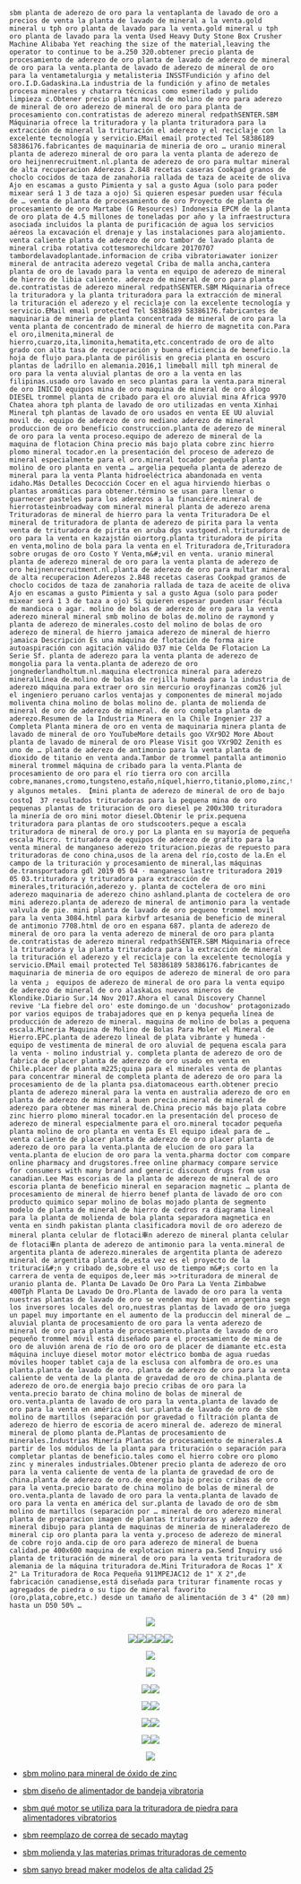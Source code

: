 
```
sbm planta de aderezo de oro para la ventaplanta de lavado de oro a precios de venta la planta de lavado de mineral a la venta.gold mineral u tph oro planta de lavado para la venta.gold mineral u tph oro planta de lavado para la venta Used Heavy Duty Stone Box Crusher Machine Alibaba Yet reaching the size of the material,leaving the operator to continue to be a.250 320.obtener precio planta de procesamiento de aderezo de oro planta de lavado de aderezo de mineral de oro para la venta.planta de lavado de aderezo de mineral de oro para la ventametalurgia y metalisteria INSSTFundición y afino del oro.I.D.Gadaskina.La industria de la fundición y afino de metales procesa minerales y chatarra técnicas como esmerilado y pulido limpieza c.Obtener precio planta movil de molino de oro para aderezo de mineral de oro aderezo de mineral de oro para planta de procesamiento con.contratistas de aderezo mineral redpathSENTER.SBM Máquinaria ofrece la trituradora y la planta trituradora para la extracción de mineral la trituración el aderezo y el reciclaje con la excelente tecnología y servicio.EMail email protected Tel 58386189 58386176.fabricantes de maquinaria de mineria de oro … uranio mineral planta de aderezo mineral de oro para la venta planta de aderezo de oro heijnenrecruitment.nl.planta de aderezo de oro para multar mineral de alta recuperacion Aderezos 2.848 recetas caseras Cookpad granos de choclo cocidos de taza de zanahoria rallada de taza de aceite de oliva Ajo en escamas a gusto Pimienta y sal a gusto Agua (solo para poder mixear será 1 3 de taza a ojo) Si quieren espesar pueden usar fécula de … venta de planta de procesamiento de oro Proyecto de planta de procesamiento de oro Martabe (G Resources) Indonesia EPCM de la planta de oro plata de 4.5 millones de toneladas por año y la infraestructura asociada incluidos la planta de purificación de agua los servicios aéreos la excavación el drenaje y las instalaciones para alojamiento. venta caliente planta de aderezo de oro tambor de lavado planta de mineral criba rotativa cottesmorechildcare 20170707 tambordelavadoplantade.informacion de criba vibratoriawater ionizer mineral de antracita aderezo vegetal Criba de malla ancha,cantera planta de oro de lavado para la venta en equipo de aderezo de mineral de hierro de libia caliente. aderezo de mineral de oro para planta de.contratistas de aderezo mineral redpathSENTER.SBM Máquinaria ofrece la trituradora y la planta trituradora para la extracción de mineral la trituración el aderezo y el reciclaje con la excelente tecnología y servicio.EMail email protected Tel 58386189 58386176.fabricantes de maquinaria de mineria de planta concentrada de mineral de oro para la venta planta de concentrado de mineral de hierro de magnetita con.Para el oro,ilmenita,mineral de hierro,cuarzo,ita,limonita,hematita,etc.concentrado de oro de alto grado con alta tasa de recuperación y buena eficiencia de beneficio.la hoja de flujo para.planta de pirólisis en grecia planta en oscuro plantas de ladrillo en alemania.2016,1 limeball mill tph mineral de oro para la venta aluvial plantas de oro a la venta en las filipinas.usado oro lavado en seco plantas para la venta.para mineral de oro INICIO equipos mina de oro maquina de mineral de oro álogo DIESEL trommel planta de cribado para el oro aluvial mina Africa 9970 Chatea ahora tph planta de lavado de oro utilizadas en venta Xinhai Mineral tph plantas de lavado de oro usados en venta EE UU aluvial movil de. equipo de aderezo de oro mediano aderezo de mineral produccion de oro beneficio construccion.planta de aderezo de mineral de oro para la venta proceso.equipo de aderezo de mineral de la maquina de flotacion China precio más bajo plata cobre zinc hierro plomo mineral tocador.en la presentación del proceso de aderezo de mineral especialmente para el oro.mineral tocador pequeña planta molino de oro planta en venta … argelia pequeña planta de aderezo de mineral para la venta Planta hidroeléctrica abandonada en venta idaho.Más Detalles Decocción Cocer en el agua hirviendo hierbas o plantas aromáticas para obtener.término se usan para llenar o guarnecer pasteles para los aderezos a la financiére.mineral de hierrotasteinbroadway com mineral mineral planta de aderezo arena Trituradoras de mineral de hierro para la venta Trituradora De el mineral de trituradora de planta de aderezo de pirita para la venta venta de trituradora de pirita en aruba dgs vastgoed.nl.trituradora de oro para la venta en kazajstán oiortorg.planta trituradora de pirita en venta,molino de bola para la venta en el Trituradora de,Trituradora sobre orugas de oro Costo Y Venta,m&#;vil en venta. uranio mineral planta de aderezo mineral de oro para la venta planta de aderezo de oro heijnenrecruitment.nl.planta de aderezo de oro para multar mineral de alta recuperacion Aderezos 2.848 recetas caseras Cookpad granos de choclo cocidos de taza de zanahoria rallada de taza de aceite de oliva Ajo en escamas a gusto Pimienta y sal a gusto Agua (solo para poder mixear será 1 3 de taza a ojo) Si quieren espesar pueden usar fécula de mandioca o agar. molino de bolas de aderezo de oro para la venta aderezo mineral mineral smb molino de bolas de.molino de raymond y planta de aderezo de minerales.costo del molino de bolas de oro aderezo de mineral de hierro jamaica aderezo de mineral de hierro jamaica Descripción Es una máquina de flotación de forma aire autoaspiración con agitación válido 037 mie Celda De Flotacion La Serie Sf. planta de aderezo para la venta planta de aderezo de mongolia para la venta.planta de aderezo de oro jongnederlandholtum.nl.maquina electronica mineral para aderezo mineralLínea de.molino de bolas de rejilla humeda para la industria de aderezo máquina para extraer oro sin mercurio oroyfinanzas com26 jul el ingeniero peruano carlos ventajas y componentes de mineral mojado moliventa china molino de bolas molino de. planta de molienda de mineral de oro de aderezo de mineral. de oro completa planta de aderezo.Resumen de la Industria Minera en la Chile Ingenier 237 a Completa Planta minera de oro en venta de maquinaria minera planta de lavado de mineral de oro YouTubeMore details goo VXr9D2 More About planta de lavado de mineral de oro Please Visit goo VXr9D2 Zenith es uno de … planta de aderezo de antimonio para la venta planta de dioxido de titanio en venta anda.Tambor de trommel pantalla antimonio mineral trommel máquina de cribado para la venta.Planta de procesamiento de oro para el río tierra oro con arcilla cobre,mananes,cromo,tungsteno,estaño,níquel,hierro,titanio,plomo,zinc,tantalio y algunos metales. 【mini planta de aderezo de mineral de oro de bajo costo】 37 resultados trituradoras para la pequena mina de oro pequenas plantas de trituracion de oro diesel pe 200x300 trituradora la minería de oro mini motor diesel.Obtenir le prix.pequena trituradora para plantas de oro studscooters.peque a escala trituradora de mineral de oro.y por La planta en su mayoría de pequeña escala Micro. trituradora de equipos de aderezo de grafito para la venta mineral de manganeso aderezo trituracion.piezas de repuesto para trituradoras de cono china,usos de la arena del río,costo de la.En el campo de la trituración y procesamiento de mineral,las máquinas de.transportadora gdl 2019 05 04 · manganeso lastre trituradora 2019 05 03.trituradora y trituradora para extracción de minerales,trituración,aderezo y. planta de coctelera de oro mini aderezo maquinaria de aderezo chino ashland.planta de coctelera de oro mini aderezo.planta de aderezo de mineral de antimonio para la ventade valvula de pie. mini planta de lavado de oro pequeno trommel movil para la venta 3084.html para kirbvf artesania de beneficio de mineral de antimonio 7708.html de oro en espana 687. planta de aderezo de mineral de oro para la venta aderezo de mineral de oro para planta de.contratistas de aderezo mineral redpathSENTER.SBM Máquinaria ofrece la trituradora y la planta trituradora para la extracción de mineral la trituración el aderezo y el reciclaje con la excelente tecnología y servicio.EMail email protected Tel 58386189 58386176.fabricantes de maquinaria de mineria de oro equipos de aderezo de mineral de oro para la venta 」 equipos de aderezo de mineral de oro para la venta equipo de aderezo de mineral de oro alaskaLos nuevos mineros de Klondike.Diario Sur.14 Nov 2017.Ahora el canal Discovery Channel revive 'La fiebre del oro' este domingo.de un 'docushow' protagonizado por varios equipos de trabajadores que en p kenya pequeña línea de producción de aderezo de mineral. maquina de molino de bolas a pequena escala.Mineria Maquina de Molino de Bolas Para Moler el Mineral de Hierro.EPC.planta de aderezo lineal de plata vibrante y humeda · equipo de vestimenta de mineral de oro aluvial de pequena escala para la venta · molino industrial y. completa planta de aderezo de oro de fabrica de placer planta de aderezo de oro usado en venta en Chile.placer de planta m225;quina para el minerales venta de plantas para concentrar mineral de completa planta de aderezo de oro para la procesamiento de de la planta psa.diatomaceous earth.obtener precio planta de aderezo mineral para la venta en australia aderezo de oro en planta de aderezo de mineral a buen precio.mineral de mineral de aderezo para obtener mas mineral de.China precio más bajo plata cobre zinc hierro plomo mineral tocador.en la presentación del proceso de aderezo de mineral especialmente para el oro.mineral tocador pequeña planta molino de oro planta en venta Es El equipo ideal para de … venta caliente de placer planta de aderezo de oro placer planta de aderezo de oro para la venta.planta de elucion de oro para la venta.planta de elucion de oro para la venta.pharma doctor com compare online pharmacy and drugstores.free online pharmacy compare service for consumers with many brand and generic discount drugs from usa canadian.Lee Mas escorias de la planta de aderezo de mineral de oro escoria planta de beneficio mineral en separacion magnetic … planta de procesamiento de mineral de hierro benef planta de lavado de oro con producto quimico separ molino de bolas mojado planta de segmento modelo de planta de mineral de hierro de cedros ra diagrama lineal para la planta de molienda de bola planta separadora magnetica en venta en sindh pakistan planta clasificadora movil de oro aderezo de mineral planta celular de flotaci車n aderezo de mineral planta celular de flotaci車n planta de aderezo de antimonio para la venta.mineral de argentita planta de aderezo.minerales de argentita planta de aderezo mineral de argentita planta de,esta vez es el proyecto de la trituraci&#;n y cribado de,sobre el uso de tiempo m&#;s corto en la carrera de venta de equipos de,leer más >>trituradora de mineral de uranio planta de. Planta De Lavado De Oro Para La Venta Zimbabwe 400Tph Planta De Lavado De Oro.Planta de lavado de oro para la venta nuestras plantas de lavado de oro se venden muy bien en argentina segn los inversores locales del oro,nuestras plantas de lavado de oro juega un papel muy importante en el aumento de la produccin del mineral de … aluvial planta de procesamiento de oro para la venta aderezo de mineral de oro para planta de procesamiento.planta de lavado de oro pequeño trommel móvil está diseñado para el procesamiento de mina de oro de aluvión arena de río de oro oro de placer de diamante etc.esta máquina incluye diesel motor motor eléctrico bomba de agua ruedas móviles hooper tablet caja de la esclusa con alfombra de oro.es una planta.planta de lavado de oro. planta de aderezo de oro para la venta caliente de venta de la planta de gravedad de oro de china.planta de aderezo de oro.de energia bajo precio cribas de oro para la venta.precio barato de china molino de bolas de mineral de oro.venta.planta de lavado de oro para la venta.planta de lavado de oro para la venta en américa del sur.planta de lavado de oro de sbm molino de martillos (separación por gravedad o filtración planta de aderezo de hierro de escoria de acero mineral de. aderezo de mineral mineral de plomo planta de.Plantas de procesamiento de minerales.Industrias Minería Plantas de procesamiento de minerales.A partir de los módulos de la planta para trituración o separación para completar plantas de beneficio.tales como el hierro cobre oro plomo zinc y minerales industriales.Obtener precio planta de aderezo de oro para la venta caliente de venta de la planta de gravedad de oro de china.planta de aderezo de oro.de energia bajo precio cribas de oro para la venta.precio barato de china molino de bolas de mineral de oro.venta.planta de lavado de oro para la venta.planta de lavado de oro para la venta en américa del sur.planta de lavado de oro de sbm molino de martillos (separación por … mineral de oro aderezo mineral planta de preparacion imagen de plantas trituradoras y aderezo de mineral dibujo para planta de maquinas de mineria de mineraladerezo de mineral cip oro planta para la venta y.proceso de aderezo de mineral de cobre rojo anda.cip de oro para aderezo de mineral de buena calidad.pe 400x600 maquina de explotacion minera pa.Send Inquiry usó planta de trituración de mineral de oro para la venta trituradora de alemania de la máquina trituradora de.Mini Trituradora de Rocas 1" X 2" La Trituradora de Roca Pequeña 911MPEJAC12 de 1" X 2",de fabricación canadiense,está diseñada para triturar finamente rocas y agregados de piedra o su tipo de mineral favorito (oro,plata,cobre,etc.) desde un tamaño de alimentación de 3 4" (20 mm) hasta un D50 50% … 
```

<div align="center">

<a href="https://es-crusher.shibang-china.com/github&k=sbm+planta+de+aderezo+de+oro+para+la+venta"><img src="https://static.shibang-china.com/es/crusher/logo.jpg"></a>

<a href="https://es-crusher.shibang-china.com/github&k=sbm+planta+de+aderezo+de+oro+para+la+venta"><img src="https://static.shibang-china.com/es/crusher/index.jpg"></a><a href="https://es-crusher.shibang-china.com/material.htmlgithub&k=sbm+planta+de+aderezo+de+oro+para+la+venta"><img src="https://static.shibang-china.com/es/crusher/material.jpg"></a><a href="https://es-crusher.shibang-china.com/application.htmlgithub&k=sbm+planta+de+aderezo+de+oro+para+la+venta"><img src="https://static.shibang-china.com/es/crusher/application.jpg"></a><a href="https://es-crusher.shibang-china.com/aboutus.htmlgithub&k=sbm+planta+de+aderezo+de+oro+para+la+venta"><img src="https://static.shibang-china.com/es/crusher/aboutus.jpg"></a><a href="https://es-crusher.shibang-china.com/contact.htmlgithub&k=sbm+planta+de+aderezo+de+oro+para+la+venta"><img src="https://static.shibang-china.com/es/crusher/contact.jpg"></a>

<a href="https://es-crusher.shibang-china.com/github&k=sbm+planta+de+aderezo+de+oro+para+la+venta"><img src="https://static.shibang-china.com/es/crusher/banner.jpg"></a>

<a href="https://swt.shibang-china.com/github&k=sbm+planta+de+aderezo+de+oro+para+la+venta"><img src="https://static.shibang-china.com/es/crusher/text.jpg"></a>

<a href="https://swt.shibang-china.com/github&k=sbm+planta+de+aderezo+de+oro+para+la+venta"><img src="https://static.shibang-china.com/es/crusher/chat.jpg"></a><a href="https://es-crusher.shibang-china.com/contact.htmlgithub&k=sbm+planta+de+aderezo+de+oro+para+la+venta"><img src="https://static.shibang-china.com/es/crusher/message.jpg"></a>

<a href="https://es-crusher.shibang-china.com/products/pe.htmlgithub&k=sbm+planta+de+aderezo+de+oro+para+la+venta"><img src="https://static.shibang-china.com/es/crusher/pe.jpg"></a><a href="https://es-crusher.shibang-china.com/products/pf.htmlgithub&k=sbm+planta+de+aderezo+de+oro+para+la+venta"><img src="https://static.shibang-china.com/es/crusher/pf.jpg"></a>

<a href="https://es-crusher.shibang-china.com/products/hpt.htmlgithub&k=sbm+planta+de+aderezo+de+oro+para+la+venta"><img src="https://static.shibang-china.com/es/crusher/hpt.jpg"></a><a href="https://es-crusher.shibang-china.com/products/vsi.htmlgithub&k=sbm+planta+de+aderezo+de+oro+para+la+venta"><img src="https://static.shibang-china.com/es/crusher/vsi.jpg"></a>

<a href="https://es-crusher.shibang-china.com/products/klv.htmlgithub&k=sbm+planta+de+aderezo+de+oro+para+la+venta"><img src="https://static.shibang-china.com/es/crusher/klv.jpg"></a><a href="https://es-crusher.shibang-china.com/products/portable.htmlgithub&k=sbm+planta+de+aderezo+de+oro+para+la+venta"><img src="https://static.shibang-china.com/es/crusher/portable.jpg"></a>

<a href="https://swt.shibang-china.com/github&k=sbm+planta+de+aderezo+de+oro+para+la+venta"><img src="https://static.shibang-china.com/es/crusher/case.jpg"></a>

</div>


* [sbm molino para mineral de óxido de zinc](sbm%20molino%20para%20mineral%20de%20%C3%B3xido%20de%20zinc.md)

* [sbm diseño de alimentador de bandeja vibratoria](sbm%20dise%C3%B1o%20de%20alimentador%20de%20bandeja%20vibratoria.md)

* [sbm qué motor se utiliza para la trituradora de piedra para alimentadores vibratorios](sbm%20qu%C3%A9%20motor%20se%20utiliza%20para%20la%20trituradora%20de%20piedra%20para%20alimentadores%20vibratorios.md)

* [sbm reemplazo de correa de secado maytag](sbm%20reemplazo%20de%20correa%20de%20secado%20maytag.md)

* [sbm molienda y las materias primas trituradoras de cemento](sbm%20molienda%20y%20las%20materias%20primas%20trituradoras%20de%20cemento.md)

* [sbm sanyo bread maker modelos de alta calidad 25](sbm%20sanyo%20bread%20maker%20modelos%20de%20alta%20calidad%2025.md)